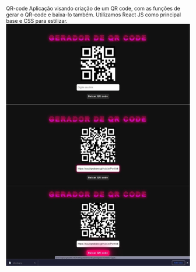 QR-code
Aplicação visando criação de um QR code, com as funções de gerar o QR-code e baixa-lo também. Utilizamos React JS como principal base e CSS para estilizar.
<img src="https://raw.githubusercontent.com/Suubiprabaxo/QR-code/main/preview2.jpeg"/>
